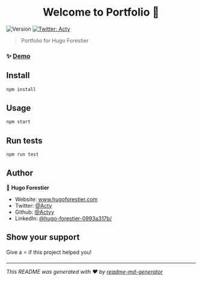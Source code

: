 <h1 align="center">Welcome to Portfolio 👋</h1>
<p>
  <img alt="Version" src="https://img.shields.io/badge/version-0.1.0-blue.svg?cacheSeconds=2592000" />
  <a href="https://twitter.com/Acty" target="_blank">
    <img alt="Twitter: Acty" src="https://img.shields.io/twitter/follow/Acty.svg?style=social" />
  </a>
</p>

> Portfolio for Hugo Forestier

### ✨ [Demo](www.hugoforestier.com)

## Install

```sh
npm install
```

## Usage

```sh
npm start
```

## Run tests

```sh
npm run test
```

## Author

👤 **Hugo Forestier**

* Website: www.hugoforestier.com
* Twitter: [@Acty](https://twitter.com/Acty)
* Github: [@Actyy](https://github.com/Actyy)
* LinkedIn: [@hugo-forestier-0993a317b\/](https://linkedin.com/in/hugo-forestier-0993a317b\/)

## Show your support

Give a ⭐️ if this project helped you!

***
_This README was generated with ❤️ by [readme-md-generator](https://github.com/kefranabg/readme-md-generator)_